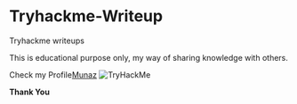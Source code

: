 # Tryhackme-Writeup
Tryhackme writeups

This is educational purpose only, my way of sharing knowledge with others.

Check my Profile<a href="https://tryhackme.com/p/Munaz" target="_blank">Munaz</a>
<img src="https://tryhackme-badges.s3.amazonaws.com/Munaz.png" alt="TryHackMe">

**Thank You**
